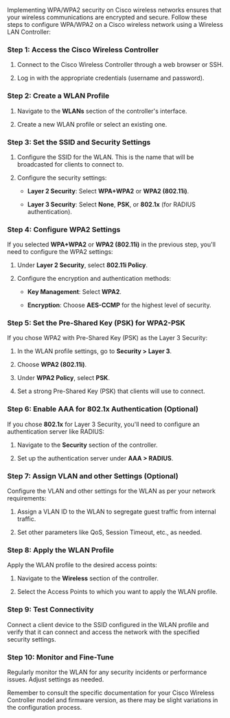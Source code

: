 Implementing WPA/WPA2 security on Cisco wireless networks ensures that your wireless communications are encrypted and secure. Follow these steps to configure WPA/WPA2 on a Cisco wireless network using a Wireless LAN Controller:

### Step 1: Access the Cisco Wireless Controller

1. Connect to the Cisco Wireless Controller through a web browser or SSH.

2. Log in with the appropriate credentials (username and password).

### Step 2: Create a WLAN Profile

1. Navigate to the **WLANs** section of the controller's interface.

2. Create a new WLAN profile or select an existing one.

### Step 3: Set the SSID and Security Settings

1. Configure the SSID for the WLAN. This is the name that will be broadcasted for clients to connect to.

2. Configure the security settings:

   - **Layer 2 Security**: Select **WPA+WPA2** or **WPA2 (802.11i)**.
   
   - **Layer 3 Security**: Select **None**, **PSK**, or **802.1x** (for RADIUS authentication).

### Step 4: Configure WPA2 Settings

If you selected **WPA+WPA2** or **WPA2 (802.11i)** in the previous step, you'll need to configure the WPA2 settings:

1. Under **Layer 2 Security**, select **802.11i Policy**.

2. Configure the encryption and authentication methods:

   - **Key Management**: Select **WPA2**.

   - **Encryption**: Choose **AES-CCMP** for the highest level of security.

### Step 5: Set the Pre-Shared Key (PSK) for WPA2-PSK

If you chose WPA2 with Pre-Shared Key (PSK) as the Layer 3 Security:

1. In the WLAN profile settings, go to **Security > Layer 3**.

2. Choose **WPA2 (802.11i)**.

3. Under **WPA2 Policy**, select **PSK**.

4. Set a strong Pre-Shared Key (PSK) that clients will use to connect.

### Step 6: Enable AAA for 802.1x Authentication (Optional)

If you chose **802.1x** for Layer 3 Security, you'll need to configure an authentication server like RADIUS:

1. Navigate to the **Security** section of the controller.

2. Set up the authentication server under **AAA > RADIUS**.

### Step 7: Assign VLAN and other Settings (Optional)

Configure the VLAN and other settings for the WLAN as per your network requirements:

1. Assign a VLAN ID to the WLAN to segregate guest traffic from internal traffic.

2. Set other parameters like QoS, Session Timeout, etc., as needed.

### Step 8: Apply the WLAN Profile

Apply the WLAN profile to the desired access points:

1. Navigate to the **Wireless** section of the controller.

2. Select the Access Points to which you want to apply the WLAN profile.

### Step 9: Test Connectivity

Connect a client device to the SSID configured in the WLAN profile and verify that it can connect and access the network with the specified security settings.

### Step 10: Monitor and Fine-Tune

Regularly monitor the WLAN for any security incidents or performance issues. Adjust settings as needed.

Remember to consult the specific documentation for your Cisco Wireless Controller model and firmware version, as there may be slight variations in the configuration process.
